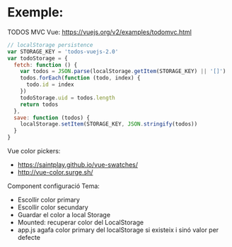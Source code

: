 # Exemple:

TODOS MVC Vue: https://vuejs.org/v2/examples/todomvc.html

```javascript
// localStorage persistence
var STORAGE_KEY = 'todos-vuejs-2.0'
var todoStorage = {
  fetch: function () {
    var todos = JSON.parse(localStorage.getItem(STORAGE_KEY) || '[]')
    todos.forEach(function (todo, index) {
      todo.id = index
    })
    todoStorage.uid = todos.length
    return todos
  },
  save: function (todos) {
    localStorage.setItem(STORAGE_KEY, JSON.stringify(todos))
  }
}
```

Vue color pickers:
- https://saintplay.github.io/vue-swatches/
- http://vue-color.surge.sh/

Component configuració Tema:

- Escollir color primary
- Escollir color secundary
- Guardar el color a local Storage
- Mounted: recuperar color del LocalStorage
- app.js agafa color primary del localStorage si existeix i sinó valor per defecte
